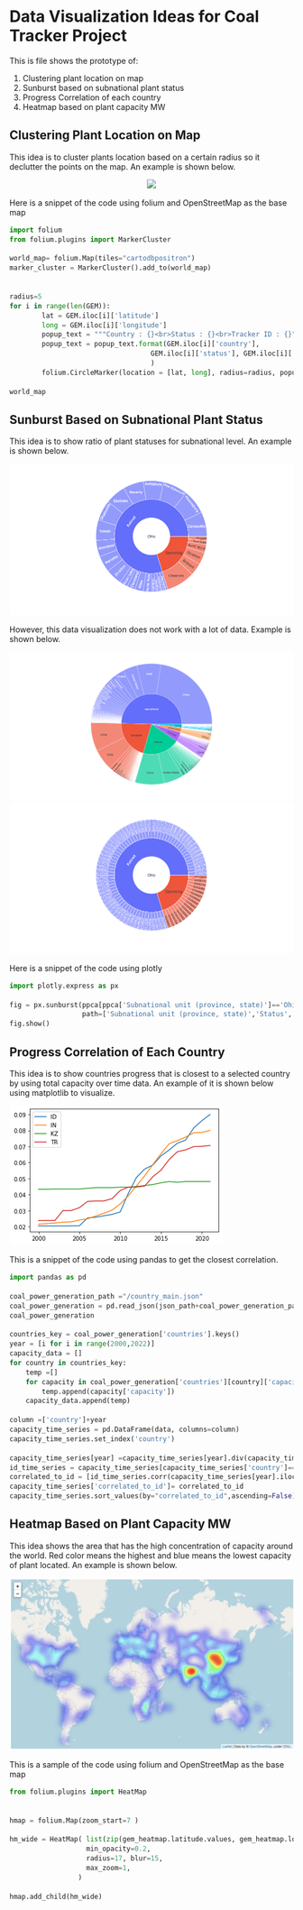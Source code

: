 # Data Visualization Ideas for Coal Tracker Project

This is file shows the prototype of:

1. Clustering plant location on map
2. Sunburst based on subnational plant status
3. Progress Correlation of each country
4. Heatmap based on plant capacity MW

## Clustering Plant Location on Map

This idea is to cluster plants location based on a certain radius so it declutter the points on the map. An example is shown below.

<p align="center">
    <img src="images/map_cluster.gif">
</p>

Here is a snippet of the code using folium and OpenStreetMap as the base map

```python
import folium
from folium.plugins import MarkerCluster

world_map= folium.Map(tiles="cartodbpositron")
marker_cluster = MarkerCluster().add_to(world_map)


radius=5
for i in range(len(GEM)):
        lat = GEM.iloc[i]['latitude']
        long = GEM.iloc[i]['longitude']
        popup_text = """Country : {}<br>Status : {}<br>Tracker ID : {}"""
        popup_text = popup_text.format(GEM.iloc[i]['country'],
                                   GEM.iloc[i]['status'], GEM.iloc[i]['tracker_id']
                                   )
        folium.CircleMarker(location = [lat, long], radius=radius, popup= popup_text, fill =True).add_to(marker_cluster)

world_map
```

## Sunburst Based on Subnational Plant Status

This idea is to show ratio of plant statuses for subnational level. An example is shown below.

<p align="center">
    <img src="images/sunburst/sunburst_good_example.png">
</p>

However, this data visualization does not work with a lot of data. Example is shown below.

<p align="center">
    <img src="images/sunburst/sunburst_too_much_data.png">
    <img src="images/sunburst/sunburst_too_much_data2.png">
</p>

Here is a snippet of the code using plotly

```python
import plotly.express as px

fig = px.sunburst(ppca[ppca['Subnational unit (province, state)']=='Ohio'],
                  path=['Subnational unit (province, state)','Status','Location'])
fig.show()
```

## Progress Correlation of Each Country

This idea is to show countries progress that is closest to a selected country by using total capacity over time data. An example of it is shown below using matplotlib to visualize.

![Correlation with other countries](images/correlation.png)

This is a snippet of the code using pandas to get the closest correlation.


```python
import pandas as pd

coal_power_generation_path ="/country_main.json"
coal_power_generation = pd.read_json(json_path+coal_power_generation_path)
coal_power_generation

countries_key = coal_power_generation['countries'].keys()
year = [i for i in range(2000,2022)]
capacity_data = []
for country in countries_key:
    temp =[]
    for capacity in coal_power_generation['countries'][country]['capacity_time_series']:
        temp.append(capacity['capacity'])
    capacity_data.append(temp)

column =['country']+year
capacity_time_series = pd.DataFrame(data, columns=column)
capacity_time_series.set_index('country')

capacity_time_series[year] =capacity_time_series[year].div(capacity_time_series[year].sum(axis=1),axis =0).fillna(float(0))
id_time_series = capacity_time_series[capacity_time_series['country']=='ID'][year].iloc[0]
correlated_to_id = [id_time_series.corr(capacity_time_series[year].iloc[i]) for i in range(capacity_time_series.shape[0])]
capacity_time_series['correlated_to_id']= correlated_to_id
capacity_time_series.sort_values(by="correlated_to_id",ascending=False)
```

## Heatmap Based on Plant Capacity MW

This idea shows the area that has the high concentration of capacity around the world. Red color means the highest and blue means the lowest capacity of plant located. An example is shown below.

<p align="center">
    <img src="images/heatmap_with_capacity.png">
</p>

This is a sample of the code using folium and OpenStreetMap as the base map

```python
from folium.plugins import HeatMap


hmap = folium.Map(zoom_start=7 )

hm_wide = HeatMap( list(zip(gem_heatmap.latitude.values, gem_heatmap.longitude.values,gem_heatmap.capacity_mw.values)),
                   min_opacity=0.2,
                   radius=17, blur=15, 
                   max_zoom=1, 
                 )

hmap.add_child(hm_wide)
```